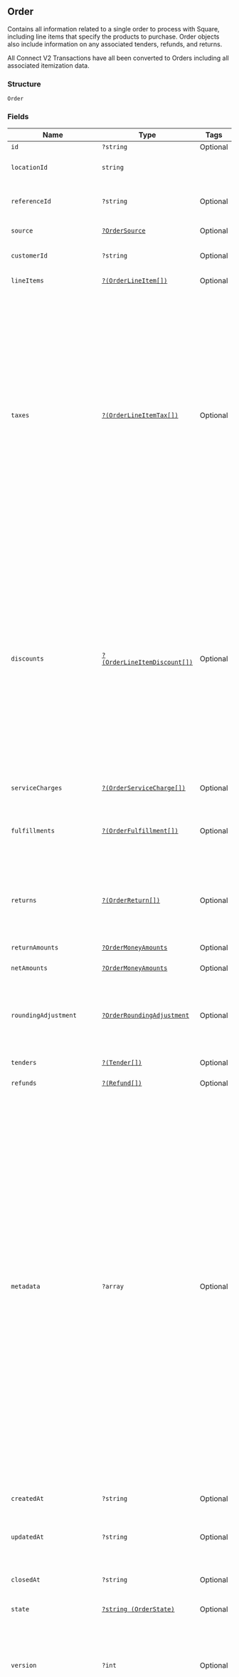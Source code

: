## Order

Contains all information related to a single order to process with Square,
including line items that specify the products to purchase. Order objects also
include information on any associated tenders, refunds, and returns.

All Connect V2 Transactions have all been converted to Orders including all associated
itemization data.

### Structure

`Order`

### Fields

| Name | Type | Tags | Description |
|  --- | --- | --- | --- |
| `id` | `?string` | Optional | The order's unique ID. |
| `locationId` | `string` |  | The ID of the merchant location this order is associated with. |
| `referenceId` | `?string` | Optional | A client specified identifier to associate an entity in another system<br>with this order. |
| `source` | [`?OrderSource`](/doc/models/order-source.md) | Optional | Represents the origination details of an order. |
| `customerId` | `?string` | Optional | The [Customer](#type-customer) ID of the customer associated with the order. |
| `lineItems` | [`?(OrderLineItem[])`](/doc/models/order-line-item.md) | Optional | The line items included in the order. |
| `taxes` | [`?(OrderLineItemTax[])`](/doc/models/order-line-item-tax.md) | Optional | The list of all taxes associated with the order.<br><br>Taxes can be scoped to either `ORDER` or `LINE_ITEM`. For taxes with `LINE_ITEM` scope, an<br>`OrderLineItemAppliedTax` must be added to each line item that the tax applies to. For taxes<br>with `ORDER` scope, the server will generate an `OrderLineItemAppliedTax` for every line item.<br><br>On reads, each tax in the list will include the total amount of that tax applied to the order.<br><br>__IMPORTANT__: If `LINE_ITEM` scope is set on any taxes in this field, usage of the deprecated<br>`line_items.taxes` field will result in an error. Please use `line_items.applied_taxes`<br>instead. |
| `discounts` | [`?(OrderLineItemDiscount[])`](/doc/models/order-line-item-discount.md) | Optional | The list of all discounts associated with the order.<br><br>Discounts can be scoped to either `ORDER` or `LINE_ITEM`. For discounts scoped to `LINE_ITEM`,<br>an `OrderLineItemAppliedDiscount` must be added to each line item that the discount applies to.<br>For discounts with `ORDER` scope, the server will generate an `OrderLineItemAppliedDiscount`<br>for every line item.<br><br>__IMPORTANT__: If `LINE_ITEM` scope is set on any discounts in this field, usage of the deprecated<br>`line_items.discounts` field will result in an error. Please use `line_items.applied_discounts`<br>instead. |
| `serviceCharges` | [`?(OrderServiceCharge[])`](/doc/models/order-service-charge.md) | Optional | A list of service charges applied to the order. |
| `fulfillments` | [`?(OrderFulfillment[])`](/doc/models/order-fulfillment.md) | Optional | Details on order fulfillment.<br><br>Orders can only be created with at most one fulfillment. However, orders returned<br>by the API may contain multiple fulfillments. |
| `returns` | [`?(OrderReturn[])`](/doc/models/order-return.md) | Optional | Collection of items from sale Orders being returned in this one. Normally part of an<br>Itemized Return or Exchange.  There will be exactly one `Return` object per sale Order being<br>referenced. |
| `returnAmounts` | [`?OrderMoneyAmounts`](/doc/models/order-money-amounts.md) | Optional | A collection of various money amounts. |
| `netAmounts` | [`?OrderMoneyAmounts`](/doc/models/order-money-amounts.md) | Optional | A collection of various money amounts. |
| `roundingAdjustment` | [`?OrderRoundingAdjustment`](/doc/models/order-rounding-adjustment.md) | Optional | A rounding adjustment of the money being returned. Commonly used to apply Cash Rounding<br>when the minimum unit of account is smaller than the lowest physical denomination of currency. |
| `tenders` | [`?(Tender[])`](/doc/models/tender.md) | Optional | The Tenders which were used to pay for the Order. |
| `refunds` | [`?(Refund[])`](/doc/models/refund.md) | Optional | The Refunds that are part of this Order. |
| `metadata` | `?array` | Optional | Application-defined data attached to this order. Metadata fields are intended<br>to store descriptive references or associations with an entity in another system or store brief<br>information about the object. Square does not process this field; it only stores and returns it<br>in relevant API calls. Do not use metadata to store any sensitive information (personally<br>identifiable information, card details, etc.).<br><br>Keys written by applications must be 60 characters or less and must be in the character set<br>`[a-zA-Z0-9_-]`. Entries may also include metadata generated by Square. These keys are prefixed<br>with a namespace, separated from the key with a ':' character.<br><br>Values have a max length of 255 characters.<br><br>An application may have up to 10 entries per metadata field.<br><br>Entries written by applications are private and can only be read or modified by the same<br>application.<br><br>See [Metadata](https://developer.squareup.com/docs/build-basics/metadata) for more information. |
| `createdAt` | `?string` | Optional | Timestamp for when the order was created. In RFC 3339 format, e.g., "2016-09-04T23:59:33.123Z". |
| `updatedAt` | `?string` | Optional | Timestamp for when the order was last updated. In RFC 3339 format, e.g., "2016-09-04T23:59:33.123Z". |
| `closedAt` | `?string` | Optional | Timestamp for when the order reached a terminal [state](#property-state). In RFC 3339 format, e.g., "2016-09-04T23:59:33.123Z". |
| `state` | [`?string (OrderState)`](/doc/models/order-state.md) | Optional | The state of the order. |
| `version` | `?int` | Optional | Version number which is incremented each time an update is committed to the order.<br>Orders that were not created through the API will not include a version and<br>thus cannot be updated.<br><br>[Read more about working with versions](https://developer.squareup.com/docs/orders-api/manage-orders#update-orders). |
| `totalMoney` | [`?Money`](/doc/models/money.md) | Optional | Represents an amount of money. `Money` fields can be signed or unsigned.<br>Fields that do not explicitly define whether they are signed or unsigned are<br>considered unsigned and can only hold positive amounts. For signed fields, the<br>sign of the value indicates the purpose of the money transfer. See<br>[Working with Monetary Amounts](https://developer.squareup.com/docs/build-basics/working-with-monetary-amounts)<br>for more information. |
| `totalTaxMoney` | [`?Money`](/doc/models/money.md) | Optional | Represents an amount of money. `Money` fields can be signed or unsigned.<br>Fields that do not explicitly define whether they are signed or unsigned are<br>considered unsigned and can only hold positive amounts. For signed fields, the<br>sign of the value indicates the purpose of the money transfer. See<br>[Working with Monetary Amounts](https://developer.squareup.com/docs/build-basics/working-with-monetary-amounts)<br>for more information. |
| `totalDiscountMoney` | [`?Money`](/doc/models/money.md) | Optional | Represents an amount of money. `Money` fields can be signed or unsigned.<br>Fields that do not explicitly define whether they are signed or unsigned are<br>considered unsigned and can only hold positive amounts. For signed fields, the<br>sign of the value indicates the purpose of the money transfer. See<br>[Working with Monetary Amounts](https://developer.squareup.com/docs/build-basics/working-with-monetary-amounts)<br>for more information. |
| `totalServiceChargeMoney` | [`?Money`](/doc/models/money.md) | Optional | Represents an amount of money. `Money` fields can be signed or unsigned.<br>Fields that do not explicitly define whether they are signed or unsigned are<br>considered unsigned and can only hold positive amounts. For signed fields, the<br>sign of the value indicates the purpose of the money transfer. See<br>[Working with Monetary Amounts](https://developer.squareup.com/docs/build-basics/working-with-monetary-amounts)<br>for more information. |
| `pricingOptions` | [`?OrderPricingOptions`](/doc/models/order-pricing-options.md) | Optional | Pricing options for an order. The options affect how the order's price is calculated.<br>They can be used, for example, to apply automatic price adjustments that are based on pre-configured<br>[pricing rules](https://developer.squareup.com/docs/reference/square/objects/CatalogPricingRule). |
| `rewards` | [`?(OrderReward[])`](/doc/models/order-reward.md) | Optional | A set-like list of rewards that have been added to the order. |

### Example (as JSON)

```json
{
  "id": null,
  "location_id": "location_id4",
  "reference_id": null,
  "source": null,
  "customer_id": null,
  "line_items": null,
  "taxes": null,
  "discounts": null,
  "service_charges": null,
  "fulfillments": null,
  "returns": null,
  "return_amounts": null,
  "net_amounts": null,
  "rounding_adjustment": null,
  "tenders": null,
  "refunds": null,
  "metadata": null,
  "created_at": null,
  "updated_at": null,
  "closed_at": null,
  "state": null,
  "version": null,
  "total_money": null,
  "total_tax_money": null,
  "total_discount_money": null,
  "total_service_charge_money": null,
  "pricing_options": null,
  "rewards": null
}
```

